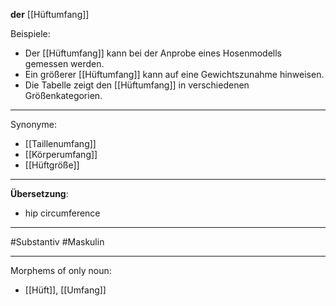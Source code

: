 **der** [[Hüftumfang]]

Beispiele:

- Der [[Hüftumfang]] kann bei der Anprobe eines Hosenmodells gemessen werden.
- Ein größerer [[Hüftumfang]] kann auf eine Gewichtszunahme hinweisen.
- Die Tabelle zeigt den [[Hüftumfang]] in verschiedenen Größenkategorien.

---

Synonyme:

- [[Taillenumfang]]
- [[Körperumfang]]
- [[Hüftgröße]]

---

**Übersetzung**:

- hip circumference

---

#Substantiv
#Maskulin

---

Morphems of only noun:

- [[Hüft]], [[Umfang]]
